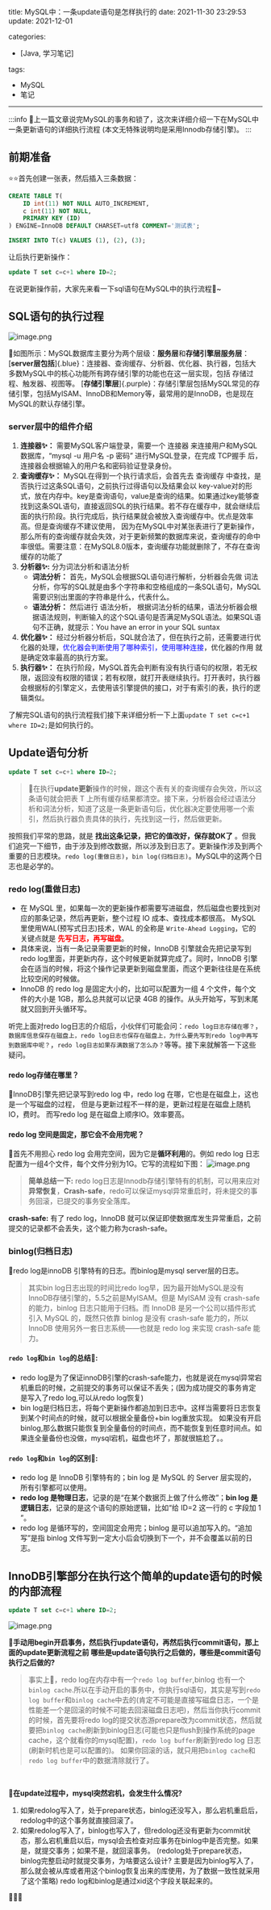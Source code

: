 title: MySQL中：一条update语句是怎样执行的
date: 2021-11-30 23:29:53
update: 2021-12-01

categories: 
- [Java, 学习笔记]

tags:
- MySQL
- 笔记

---

:::info
🥂上一篇文章说完MySQL的事务和锁了，这次来详细介绍一下在MySQL中一条更新语句的详细执行流程 (本文无特殊说明均是采用Innodb存储引擎)。
:::

## 前期准备
⭐⭐首先创建一张表，然后插入三条数据：
```sql
CREATE TABLE T(
	ID int(11) NOT NULL AUTO_INCREMENT,
	c int(11) NOT NULL,
	PRIMARY KEY (ID)
) ENGINE=InnoDB DEFAULT CHARSET=utf8 COMMENT='测试表';

INSERT INTO T(c) VALUES (1), (2), (3);
```
让后执行更新操作：
```sql
update T set c=c+1 where ID=2;
```
在说更新操作前，大家先来看一下sql语句在MySQL中的执行流程🍬~
## SQL语句的执行过程

![image.png](/assets/2021-11/sql1.png)


👩如图所示：MySQL数据库主要分为两个层级：**服务层**和**存储引擎层服务层**：[**server层包括**]{.blue}：连接器、查询缓存、分析器、优化器、执行器，包括大多数MySQL中的核心功能所有跨存储引擎的功能也在这一层实现，包括 存储过程、触发器、视图等。 [**存储引擎层**]{.purple}：存储引擎层包括MySQL常见的存储引擎，包括MyISAM、InnoDB和Memory等，最常用的是InnoDB，也是现在MySQL的默认存储引擎。


### server层中的组件介绍

1. **连接器✨：** 需要MySQL客户端登录，需要一个 连接器 来连接用户和MySQL数据库，“mysql -u 用户名 -p 密码” 进行MySQL登录，在完成 TCP握手 后，连接器会根据输入的用户名和密码验证登录身份。
2. **查询缓存✨：** MySQL在得到一个执行请求后，会首先去 查询缓存 中查找，是否执行过这条SQL语句，之前执行过得语句以及结果会以 key-value对的形式，放在内存中。key是查询语句，value是查询的结果。如果通过key能够查找到这条SQL语句，直接返回SQL的执行结果。若不存在缓存中，就会继续后面的执行阶段。执行完成后，执行结果就会被放入查询缓存中。优点是效率高。但是查询缓存不建议使用， 因为在MySQL中对某张表进行了更新操作，那么所有的查询缓存就会失效，对于更新频繁的数据库来说，查询缓存的命中率很低。需要注意：在MySQL8.0版本，查询缓存功能就删除了，不存在查询缓存的功能了
3. **分析器✨:** 分为词法分析和语法分析
	- **词法分析：** 首先，MySQL会根据SQL语句进行解析，分析器会先做 词法分析，你写的SQL就是由多个字符串和空格组成的一条SQL语句，MySQL需要识别出里面的字符串是什么，代表什么。
	- **语法分析：** 然后进行 语法分析， 根据词法分析的结果，语法分析器会根据语法规则，判断输入的这个SQL语句是否满足MySQL语法。如果SQL语句不正确，就提示：You have an error in your SQL suntax
4. **优化器✨：** 经过分析器分析后，SQL就合法了，但在执行之前，还需要进行优化器的处理，<font color="blue">优化器会判断使用了哪种索引，使用哪种连接</font>，优化器的作用 就是确定效率最高的执行方案。
5. **执行器✨：** 在执行阶段，MySQL首先会判断有没有执行语句的权限，若无权限，返回没有权限的错误；若有权限，就打开表继续执行。打开表时，执行器会根据标的引擎定义，去使用该引擎提供的接口，对于有索引的表，执行的逻辑类似。

了解完SQL语句的执行流程我们接下来详细分析一下上面```update T set c=c+1 where ID=2;```是如何执行的。

## Update语句分析

```sql
update T set c=c+1 where ID=2;
```

> 🏅在执行**update更新**操作的时候，跟这个表有关的查询缓存会失效，所以这条语句就会把表 T 上所有缓存结果都清空。接下来，分析器会经过语法分析和词法分析，知道了这是一条更新语句后，优化器决定要使用哪一个索引，然后执行器负责具体的执行，先找到这一行，然后做更新。

按照我们平常的思路，就是 **找出这条记录，把它的值改好，保存就OK了** 。但我们追究一下细节，由于涉及到修改数据，所以涉及到日志了。更新操作涉及到两个重要的日志模块。```redo log(重做日志)```，```bin log(归档日志)```。MySQL中的这两个日志也是必学的。

### redo log(重做日志)

- 在 MySQL 里，如果每一次的更新操作都需要写进磁盘，然后磁盘也要找到对应的那条记录，然后再更新，整个过程 IO 成本、查找成本都很高。
MySQL里使用WAL(预写式日志)技术，WAL 的全称是 ```Write-Ahead Logging```，它的关键点就是 **<font color="red">先写日志，再写磁盘</font>**。
- 具体来说，当有一条记录需要更新的时候，InnoDB 引擎就会先把记录写到 redo log里面，并更新内存，这个时候更新就算完成了。同时，InnoDB 引擎会在适当的时候，将这个操作记录更新到磁盘里面，而这个更新往往是在系统比较空闲的时候做。
- InnoDB 的 redo log 是固定大小的，比如可以配置为一组 4 个文件，每个文件的大小是 1GB，那么总共就可以记录 4GB 的操作。从头开始写，写到末尾就又回到开头循环写。

听完上面对redo log日志的介绍后，小伙伴们可能会问：```redo log日志存储在哪？```，  ```数据库信息保存在磁盘上，redo log日志也保存在磁盘上，为什么要先写到redo log中再写到数据库中呢？```，```redo log日志如果存满数据了怎么办？```等等。接下来就解答一下这些疑问。

#### redo log存储在哪里？
🍦InnoDB引擎先把记录写到redo log 中，redo log 在哪，它也是在磁盘上，这也是一个写磁盘的过程， 但是与更新过程不一样的是，更新过程是在磁盘上随机IO，费时。 而写redo log 是在磁盘上顺序IO。效率要高。

#### redo log 空间是固定，那它会不会用完呢？
🍹首先不用担心 redo log 会用完空间，因为它是**循环利用**的。例如 redo log 日志配置为一组4个文件，每个文件分别为1G。它写的流程如下图：
![image.png](/assets/2021-11/sql2.png)


> **简单总结一下:** redo log日志是Innodb存储引擎特有的机制，可以用来应对**异常恢复**，**Crash-safe**，redo可以保证mysql异常重启时，将未提交的事务回滚，已提交的事务安全落库。

**crash-safe:** 有了 redo log，InnoDB 就可以保证即使数据库发生异常重启，之前提交的记录都不会丢失，这个能力称为crash-safe。

### binlog(归档日志)
🙇redo log是innoDB 引擎特有的日志。而binlog是mysql server层的日志。

> 其实bin log日志出现的时间比redo log早，因为最开始MySQL是没有InnoDB存储引擎的，5.5之前是MyISAM。但是 MyISAM 没有 crash-safe 的能力，binlog 日志只能用于归档。而 InnoDB 是另一个公司以插件形式引入 MySQL 的，既然只依靠 binlog 是没有 crash-safe 能力的，所以 InnoDB 使用另外一套日志系统——也就是 redo log 来实现 crash-safe 能力。

#### ```redo log```和```bin log```的总结📍:
- redo log是为了保证innoDB引擎的crash-safe能力，也就是说在mysql异常宕机重启的时候，之前提交的事务可以保证不丢失；(因为成功提交的事务肯定是写入了redo log,可以从redo log恢复)
- bin log是归档日志，将每个更新操作都追加到日志中。这样当需要将日志恢复到某个时间点的时候，就可以根据全量备份+bin log重放实现。 如果没有开启binlog,那么数据只能恢复到全量备份的时间点，而不能恢复到任意时间点。如果连全量备份也没做，mysql宕机，磁盘也坏了，那就很尴尬了。。


#### ```redo log```和```bin log```的区别📍:
- redo log 是 InnoDB 引擎特有的；bin log 是 MySQL 的 Server 层实现的，所有引擎都可以使用。
- **redo log 是物理日志**，记录的是“在某个数据页上做了什么修改”；**bin log 是逻辑日志**，记录的是这个语句的原始逻辑，比如“给 ID=2 这一行的 c 字段加 1 ”。
- redo log 是循环写的，空间固定会用完；binlog 是可以追加写入的。“追加写”是指 binlog 文件写到一定大小后会切换到下一个，并不会覆盖以前的日志。


## InnoDB引擎部分在执行这个简单的update语句的时候的内部流程

```sql
update T set c=c+1 where ID=2;
```
![image.png](/assets/2021-11/sql3.png)

**👀手动用begin开启事务，然后执行update语句，再然后执行commit语句，那上面的update更新流程之前 哪些是update语句执行之后做的，哪些是commit语句执行之后做的?**

> 事实上🍋，redo log在内存中有一个```redo log buffer```,binlog 也有一个```binlog cache```.所以在手动开启的事务中，你执行sql语句，其实是写到```redo log buffer```和```binlog cache```中去的(肯定不可能是直接写磁盘日志，一个是性能差一个是回滚的时候不可能去回滚磁盘日志吧)，然后当你执行commit的时候，首先要将redo log的提交状态游prepare改为commit状态，然后就要把```binlog cache```刷新到binlog日志(可能也只是flush到操作系统的page cache，这个就看你的mysql配置)，```redo log buffer```刷新到redo log 日志(刷新时机也是可以配置的)。 如果你回滚的话，就只用把```binlog cache```和```redo log buffer```中的数据清除就行了。

 <br>

**🎈在update过程中，mysql突然宕机，会发生什么情况?**

1. 如果redolog写入了，处于prepare状态，binlog还没写入，那么宕机重启后，redolog中的这个事务就直接回滚了。
2. 如果redolog写入了，binlog也写入了，但redolog还没有更新为commit状态，那么宕机重启以后，mysql会去检查对应事务在binlog中是否完整。如果是，就提交事务；如果不是，就回滚事务。 (redolog处于prepare状态，binlog完整启动时就提交事务，为啥要这么设计? 主要是因为binlog写入了，那么就会被从库或者用这个binlog恢复出来的库使用，为了数据一致性就采用了这个策略)
redo log和binlog是通过xid这个字段关联起来的。



🚀🚀🚀

<br>